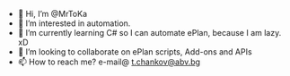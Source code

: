 - 👋 Hi, I’m @MrToKa
- 👀 I’m interested in automation.
- 🌱 I’m currently learning C# so I can automate ePlan, because I am lazy. xD
- 💞️ I’m looking to collaborate on ePlan scripts, Add-ons and APIs
- 📫 How to reach me? e-mail@ t.chankov@abv.bg
